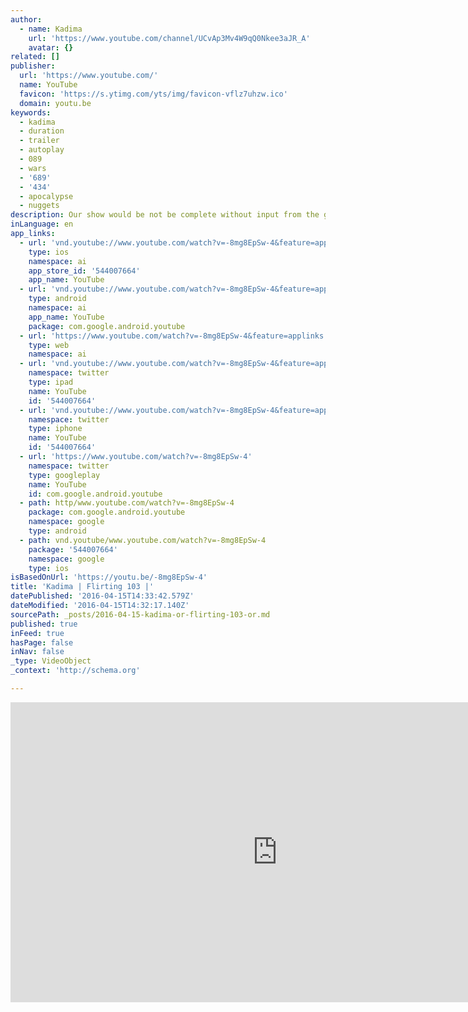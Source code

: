 ```yaml
---
author:
  - name: Kadima
    url: 'https://www.youtube.com/channel/UCvAp3Mv4W9qQ0Nkee3aJR_A'
    avatar: {}
related: []
publisher:
  url: 'https://www.youtube.com/'
  name: YouTube
  favicon: 'https://s.ytimg.com/yts/img/favicon-vflz7uhzw.ico'
  domain: youtu.be
keywords:
  - kadima
  - duration
  - trailer
  - autoplay
  - 089
  - wars
  - '689'
  - '434'
  - apocalypse
  - nuggets
description: Our show would be not be complete without input from the general public. Thanks to all of you who dropped nuggets of wisdom and were brave enough to let your points be heard.
inLanguage: en
app_links:
  - url: 'vnd.youtube://www.youtube.com/watch?v=-8mg8EpSw-4&feature=applinks'
    type: ios
    namespace: ai
    app_store_id: '544007664'
    app_name: YouTube
  - url: 'vnd.youtube://www.youtube.com/watch?v=-8mg8EpSw-4&feature=applinks'
    type: android
    namespace: ai
    app_name: YouTube
    package: com.google.android.youtube
  - url: 'https://www.youtube.com/watch?v=-8mg8EpSw-4&feature=applinks'
    type: web
    namespace: ai
  - url: 'vnd.youtube://www.youtube.com/watch?v=-8mg8EpSw-4&feature=applinks'
    namespace: twitter
    type: ipad
    name: YouTube
    id: '544007664'
  - url: 'vnd.youtube://www.youtube.com/watch?v=-8mg8EpSw-4&feature=applinks'
    namespace: twitter
    type: iphone
    name: YouTube
    id: '544007664'
  - url: 'https://www.youtube.com/watch?v=-8mg8EpSw-4'
    namespace: twitter
    type: googleplay
    name: YouTube
    id: com.google.android.youtube
  - path: http/www.youtube.com/watch?v=-8mg8EpSw-4
    package: com.google.android.youtube
    namespace: google
    type: android
  - path: vnd.youtube/www.youtube.com/watch?v=-8mg8EpSw-4
    package: '544007664'
    namespace: google
    type: ios
isBasedOnUrl: 'https://youtu.be/-8mg8EpSw-4'
title: 'Kadima | Flirting 103 |'
datePublished: '2016-04-15T14:33:42.579Z'
dateModified: '2016-04-15T14:32:17.140Z'
sourcePath: _posts/2016-04-15-kadima-or-flirting-103-or.md
published: true
inFeed: true
hasPage: false
inNav: false
_type: VideoObject
_context: 'http://schema.org'

---
```

<iframe src="https://cdn.embedly.com/widgets/media.html?src=https%3A%2F%2Fwww.youtube.com%2Fembed%2F-8mg8EpSw-4%3Ffeature%3Doembed&amp;url=https%3A%2F%2Fwww.youtube.com%2Fwatch%3Fv%3D-8mg8EpSw-4%26feature%3Dyoutu.be&amp;image=https%3A%2F%2Fi.ytimg.com%2Fvi%2F-8mg8EpSw-4%2Fhqdefault.jpg&amp;key=b7d04c9b404c499eba89ee7072e1c4f7&amp;type=text%2Fhtml&amp;schema=youtube" width="854" height="480" scrolling="no" frameborder="0" allowfullscreen="allowfullscreen" style=""></iframe>